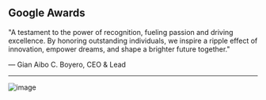 ## Google Awards
"A testament to the power of recognition, fueling passion and driving excellence. By honoring outstanding individuals, we inspire a ripple effect of innovation, empower dreams, and shape a brighter future together."  

— Gian Aibo C. Boyero, CEO & Lead

---

![image](https://github.com/gdsc-usls/google-awards/assets/69457996/50595eb1-1886-4062-b7e1-2b28a94e385c)
